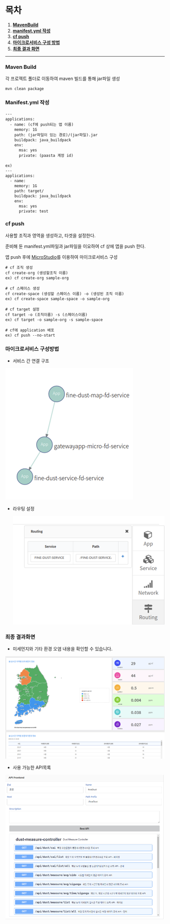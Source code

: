 # 목차

1. [**MavenBuild**](https://github.com/startupcloudplatform/fine-dust#maven-build)
2. [**manifest.yml 작성**](https://github.com/startupcloudplatform/fine-dust#manifestyml-작성)
3. [**cf push**](https://github.com/startupcloudplatform/fine-dust#cf-push)
4. [**마이크로서비스 구성 방법**](https://github.com/startupcloudplatform/fine-dust#마이크로서비스-구성방법)
5. [**최종 결과 화면**](https://github.com/startupcloudplatform/fine-dust#최종-결과화면)



------

### Maven Build

각 프로젝트 폴더로 이동하여 maven 빌드를 통해 jar파일 생성

```
mvn clean package
```



### Manifest.yml 작성

```
---
applications:
  - name: (cf에 push되는 앱 이름)
    memory: 1G
    path: (jar파일이 있는 경로)/(jar파일).jar
    buildpack: java_buildpack
    env:
      msa: yes
      private: (paasta 계정 id)
      
ex)   
---
applications:
  - name: 
    memory: 1G
    path: target/
    buildpack: java_buildpack
    env:
      msa: yes
      private: test
```





### cf push

사용할 조직과 영역을 생성하고, 타겟을 설정한다.

 준비해 둔 manifest.yml파일과 jar파일을 이요하여 cf 상에 앱을 push 한다.

 앱 push 후에 [MicroStudio](http://203.245.1.101:8080/login)를 이용하여 마이크로서비스 구성

```
# cf 조직 생성
cf create-org (생성할조직 이름)
ex) cf create-org sample-org

# cf 스페이스 생성
cf create-space (생성할 스페이스 이름) -o (생성된 조직 이름)
ex) cf create-space sample-space -o sample-org

# cf target 설정
cf target -o (조직이름) -s (스페이스이름)
ex) cf target -o sample-org -s sample-space

# cf에 application 배포
ex) cf push --no-start
```





### 마이크로서비스 구성방법

- 서비스 간 연결 구조

![](./image/fine-dust-connect.png)

- 라우팅 설정

  ![](./image/route-fine-dust.png)





### 최종 결과화면

- 미세먼지와 기타 환경 오염 내용을 확인할 수 있습니다.

![](./image/finedust-result.png)



- 사용 가능한 API목록

![](./image/fine-dust-api.png)

